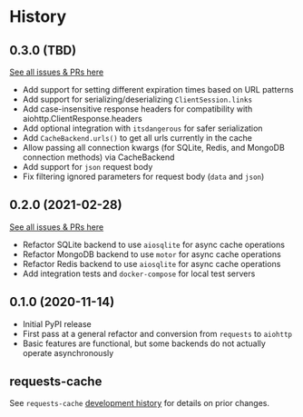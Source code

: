 # History

## 0.3.0 (TBD)
[See all issues & PRs here](https://github.com/JWCook/aiohttp-client-cache/milestone/2?closed=1)

* Add support for setting different expiration times based on URL patterns
* Add support for serializing/deserializing `ClientSession.links`
* Add case-insensitive response headers for compatibility with aiohttp.ClientResponse.headers
* Add optional integration with `itsdangerous` for safer serialization
* Add `CacheBackend.urls()` to get all urls currently in the cache
* Allow passing all connection kwargs (for SQLite, Redis, and MongoDB connection methods) via CacheBackend
* Add support for `json` request body
* Fix filtering ignored parameters for request body (`data` and `json`)

## 0.2.0 (2021-02-28)
[See all issues & PRs here](https://github.com/JWCook/aiohttp-client-cache/milestone/1?closed=1)

* Refactor SQLite backend to use `aiosqlite` for async cache operations
* Refactor MongoDB backend to use `motor` for async cache operations
* Refactor Redis backend to use `aiosqlite` for async cache operations
* Add integration tests and `docker-compose` for local test servers

## 0.1.0 (2020-11-14)
* Initial PyPI release
* First pass at a general refactor and conversion from `requests` to `aiohttp`
* Basic features are functional, but some backends do not actually operate asynchronously

## requests-cache
See `requests-cache` [development history](https://github.com/reclosedev/requests-cache/blob/master/HISTORY.rst)
for details on prior changes.
